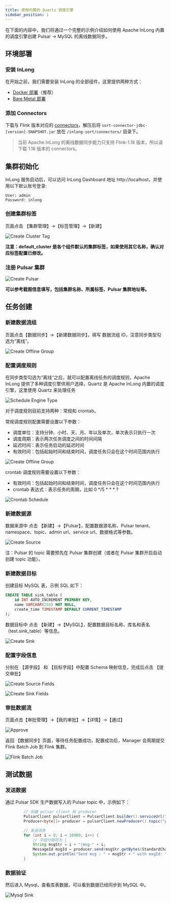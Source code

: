 ```yaml
---
title: 使用内置的 Quartz 调度引擎
sidebar_position: 1
---
```


在下面的内容中，我们将通过一个完整的示例介绍如何使用 Apache InLong 内置的调度引擎创建 Pulsar -> MySQL 的离线数据同步。

## 环境部署
### 安装 InLong

在开始之前，我们需要安装 InLong 的全部组件，这里提供两种方式：
- [Docker 部署](../../deployment/docker.md)（推荐）
- [Bare Metal 部署](../../deployment/bare_metal.md)

### 添加 Connectors

下载与 Flink 版本对应的 [connectors](https://inlong.apache.org/zh-CN/downloads)，解压后将 `sort-connector-jdbc-[version]-SNAPSHOT.jar` 放在 `/inlong-sort/connectors/` 目录下。
> 当前 Apache InLong 的离线数据同步能力只支持 Flink-1.18 版本，所以请下载 1.18 版本的 connectors。

## 集群初始化
InLong 服务启动后，可以访问 InLong Dashboard 地址 http://localhost，并使用以下默认账号登录:
```
User: admin
Password: inlong
```
### 创建集群标签
页面点击 【集群管理】→【标签管理】→【新建】

![Create Cluster Tag](img/pulsar_mysql/quartz/cluster_tag.png)

**注意：default_cluster 是各个组件默认的集群标签，如果使用其它名称，确认对应标签配置已修改。**

### 注册 Pulsar 集群

![Create Pulsar](img/pulsar_mysql/quartz/pulsar.png)

**可以参考截图信息填写，包括集群名称、所属标签、Pulsar 集群地址等。**

## 任务创建
### 新建数据流组
页面点击【数据同步】→【新建数据同步】，填写 数据流组 ID，注意同步类型勾选为“离线”。

![Create Offline Group](img/pulsar_mysql/quartz/create_offline_group.png)

### 配置调度规则
在同步类型勾选为“离线”之后，就可以配置离线任务的调度规则，Apache InLong 提供了多种调度引擎供用户选择，Quartz 是 Apache InLong 内置的调度引擎，这里使用 Quartz 来处理任务

![Schedule Engine Type](img/pulsar_mysql/quartz/schedule_engine_type.png)

对于调度规则目前支持两种：常规和 crontab。

常规调度规则配置需要设置以下参数：
- 调度单位：支持分钟、小时、天、月、年以及单次，单次表示只执行一次
- 调度周期：表示两次任务调度之间的时间间隔
- 延迟时间：表示任务启动的延迟时间
- 有效时间：包括起始时间和结束时间，调度任务只会在这个时间范围内执行

![Create Offline Group](img/pulsar_mysql/quartz/normal_schedule.png)

crontab 调度规则需要设置以下参数：
- 有效时间：包括起始时间和结束时间，调度任务只会在这个时间范围内执行
- crontab 表达式：表示任务的周期，比如 0 */5 * * * ?

![Crontab Schedule](img/pulsar_mysql/quartz/cron_schedule.png)

### 新建数据源

数据来源中 点击 【新建】→【Pulsar】，配置数据源名称、Pulsar tenant、namespace、topic、admin url、service url、数据格式等参数。

![Create Source](img/pulsar_mysql/quartz/source.png)

注：Pulsar 的 topic 需要预先在 Pulsar 集群创建（或者在 Pulsar 集群开启自动创建 topic 功能）。

### 新建数据目标

创建目标 MySQL 表，示例 SQL 如下：
```sql
CREATE TABLE sink_table (
    id INT AUTO_INCREMENT PRIMARY KEY,
    name VARCHAR(255) NOT NULL,
    create_time TIMESTAMP DEFAULT CURRENT_TIMESTAMP
);
```

数据目标中 点击 【新建】→【MySQL】，配置数据目标名称、库名和表名（test.sink_table）等信息。

![Create Sink](img/pulsar_mysql/quartz/sink.png)

### 配置字段信息

分别在 【源字段】 和 【目标字段】中配置 Schema 映射信息，完成后点击 【提交审批】

![Create Source Fields](img/pulsar_mysql/quartz/source_field.png)

![Create Sink Fields](img/pulsar_mysql/quartz/sink_field.png)

### 审批数据流

页面点击【审批管理】->【我的审批】->【详情】->【通过】

![Approve](img/pulsar_mysql/quartz/approve.png)

返回 【数据同步】页面，等待任务配置成功，配置成功后，Manager 会周期提交 Flink Batch Job 到 Flink 集群。

![Flink Batch Job](img/pulsar_mysql/quartz/flink_batch_job.png)

## 测试数据
### 发送数据

通过 Pulsar SDK 生产数据写入的 Pulsar topic 中，示例如下：
```java
        // 创建 pulsar client 和 producer
        PulsarClient pulsarClient = PulsarClient.builder().serviceUrl("pulsar://localhost:6650").build();
        Producer<byte[]> producer = pulsarClient.newProducer().topic("public/default/test").create();

        // 发送消息
        for (int i = 0; i < 10000; i++) {
            // 字段分隔符为 |
            String msgStr = i + "|msg-" + i;
            MessageId msgId = producer.send(msgStr.getBytes(StandardCharsets.UTF_8));
            System.out.println("Send msg : " + msgStr + " with msgId: " + msgId);
        }
```

### 数据验证

然后进入 Mysql，查看库表数据，可以看到数据已经同步到 MySQL 中。

![Mysql Sink](img/pulsar_mysql/quartz/mysql_sink.png)
